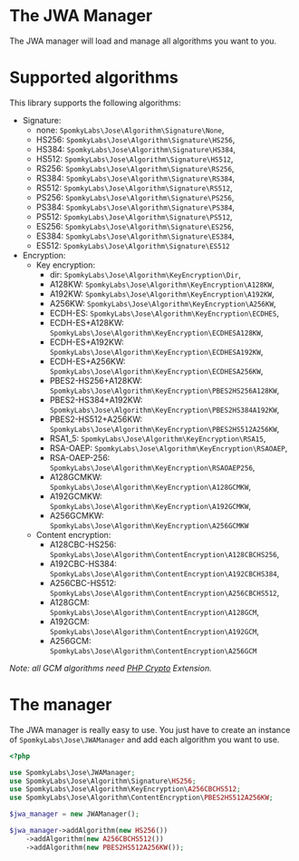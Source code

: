 The JWA Manager
===============

The JWA manager will load and manage all algorithms you want to you.

# Supported algorithms

This library supports the following algorithms:

* Signature:
    * none: `SpomkyLabs\Jose\Algorithm\Signature\None`,
    * HS256: `SpomkyLabs\Jose\Algorithm\Signature\HS256`,
    * HS384: `SpomkyLabs\Jose\Algorithm\Signature\HS384`,
    * HS512: `SpomkyLabs\Jose\Algorithm\Signature\HS512`,
    * RS256: `SpomkyLabs\Jose\Algorithm\Signature\RS256`,
    * RS384: `SpomkyLabs\Jose\Algorithm\Signature\RS384`,
    * RS512: `SpomkyLabs\Jose\Algorithm\Signature\RS512`,
    * PS256: `SpomkyLabs\Jose\Algorithm\Signature\PS256`,
    * PS384: `SpomkyLabs\Jose\Algorithm\Signature\PS384`,
    * PS512: `SpomkyLabs\Jose\Algorithm\Signature\PS512`,
    * ES256: `SpomkyLabs\Jose\Algorithm\Signature\ES256`,
    * ES384: `SpomkyLabs\Jose\Algorithm\Signature\ES384`,
    * ES512: `SpomkyLabs\Jose\Algorithm\Signature\ES512`
* Encryption:
    * Key encryption:
        * dir: `SpomkyLabs\Jose\Algorithm\KeyEncryption\Dir`,
        * A128KW: `SpomkyLabs\Jose\Algorithm\KeyEncryption\A128KW`,
        * A192KW: `SpomkyLabs\Jose\Algorithm\KeyEncryption\A192KW`,
        * A256KW: `SpomkyLabs\Jose\Algorithm\KeyEncryption\A256KW`,
        * ECDH-ES: `SpomkyLabs\Jose\Algorithm\KeyEncryption\ECDHES`,
        * ECDH-ES+A128KW: `SpomkyLabs\Jose\Algorithm\KeyEncryption\ECDHESA128KW`,
        * ECDH-ES+A192KW: `SpomkyLabs\Jose\Algorithm\KeyEncryption\ECDHESA192KW`,
        * ECDH-ES+A256KW: `SpomkyLabs\Jose\Algorithm\KeyEncryption\ECDHESA256KW`,
        * PBES2-HS256+A128KW: `SpomkyLabs\Jose\Algorithm\KeyEncryption\PBES2HS256A128KW`,
        * PBES2-HS384+A192KW: `SpomkyLabs\Jose\Algorithm\KeyEncryption\PBES2HS384A192KW`,
        * PBES2-HS512+A256KW: `SpomkyLabs\Jose\Algorithm\KeyEncryption\PBES2HS512A256KW`,
        * RSA1_5: `SpomkyLabs\Jose\Algorithm\KeyEncryption\RSA15`,
        * RSA-OAEP: `SpomkyLabs\Jose\Algorithm\KeyEncryption\RSAOAEP`,
        * RSA-OAEP-256: `SpomkyLabs\Jose\Algorithm\KeyEncryption\RSAOAEP256`,
        * A128GCMKW: `SpomkyLabs\Jose\Algorithm\KeyEncryption\A128GCMKW`,
        * A192GCMKW: `SpomkyLabs\Jose\Algorithm\KeyEncryption\A192GCMKW`,
        * A256GCMKW: `SpomkyLabs\Jose\Algorithm\KeyEncryption\A256GCMKW`
    * Content encryption:
        * A128CBC-HS256: `SpomkyLabs\Jose\Algorithm\ContentEncryption\A128CBCHS256`,
        * A192CBC-HS384: `SpomkyLabs\Jose\Algorithm\ContentEncryption\A192CBCHS384`,
        * A256CBC-HS512: `SpomkyLabs\Jose\Algorithm\ContentEncryption\A256CBCHS512`,
        * A128GCM: `SpomkyLabs\Jose\Algorithm\ContentEncryption\A128GCM`,
        * A192GCM: `SpomkyLabs\Jose\Algorithm\ContentEncryption\A192GCM`,
        * A256GCM: `SpomkyLabs\Jose\Algorithm\ContentEncryption\A256GCM`

*Note: all GCM algorithms need [PHP Crypto](https://github.com/bukka/php-crypto) Extension.*

# The manager

The JWA manager is really easy to use.
You just have to create an instance of `SpomkyLabs\Jose\JWAManager` and add each algorithm you want to use.

```php
<?php

use SpomkyLabs\Jose\JWAManager;
use SpomkyLabs\Jose\Algorithm\Signature\HS256;
use SpomkyLabs\Jose\Algorithm\KeyEncryption\A256CBCHS512;
use SpomkyLabs\Jose\Algorithm\ContentEncryption\PBES2HS512A256KW;

$jwa_manager = new JWAManager();

$jwa_manager->addAlgorithm(new HS256())
    ->addAlgorithm(new A256CBCHS512())
    ->addAlgorithm(new PBES2HS512A256KW());
```
